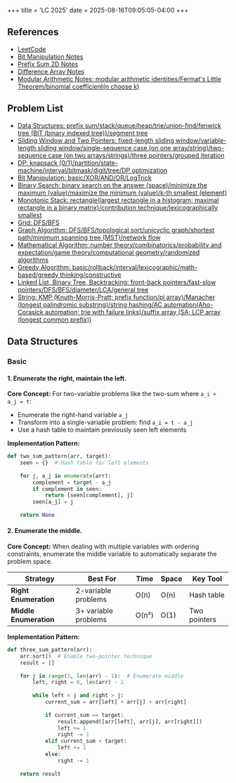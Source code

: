 +++
title = 'LC 2025'
date = 2025-08-16T09:05:05-04:00
+++

## References
- [LeetCode](https://leetcode.cn/)
- [Bit Manipulation Notes](https://leetcode.cn/discuss/post/3571304/cong-ji-he-lun-dao-wei-yun-suan-chang-ji-enve/)
- [Prefix Sum 2D Notes](https://leetcode.cn/discuss/post/3573466/tu-jie-er-wei-qian-zhui-he-fu-mo-ban-dai-s2ag/)
- [Difference Array Notes](https://leetcode.cn/discuss/post/3573741/suan-fa-xiao-ke-tang-chai-fen-shu-zu-pyt-fyl2/)
- [Modular Arithmetic Notes: modular arithmetic identities/Fermat's Little Theorem/binomial coefficient(n choose k)](https://leetcode.cn/discuss/post/3584387/fen-xiang-gun-mo-yun-suan-de-shi-jie-dan-7xgu/)

## Problem List
- [Data Structures: prefix sum/stack/queue/heap/trie/union-find/fenwick tree (BIT (binary indexed tree))/segment tree](https://leetcode.cn/discuss/post/3583665/fen-xiang-gun-ti-dan-chang-yong-shu-ju-j-bvmv/)
- [Sliding Window and Two Pointers: fixed-length sliding window/variable-length sliding window/single-sequence case (on one array/string)/two-sequence case (on two arrays/strings)/three pointers/grouped iteration](https://leetcode.cn/circle/discuss/0viNMK/)
- [DP: knapsack (0/1)/partition/state-machine/interval/bitmask/digit/tree/DP optimization](https://leetcode.cn/discuss/post/3581838/fen-xiang-gun-ti-dan-dong-tai-gui-hua-ru-007o/)
- [Bit Manipulation: basic/XOR/AND/OR/LogTrick](https://leetcode.cn/discuss/post/3580371/fen-xiang-gun-ti-dan-wei-yun-suan-ji-chu-nth4/)
- [Binary Search: binary search on the answer (space)/minimize the maximum (value)/maximize the minimum (value)/k-th smallest (element)](https://leetcode.cn/discuss/post/3581838/fen-xiang-gun-ti-dan-dong-tai-gui-hua-ru-007o/)
- [Monotonic Stack: rectangle(largest rectangle in a histogram; maximal rectangle in a binary matrix)/contribution technique/lexicographically smallest](https://leetcode.cn/discuss/post/3579480/ti-dan-dan-diao-zhan-ju-xing-xi-lie-zi-d-u4hk/)
- [Grid: DFS/BFS](https://leetcode.cn/discuss/post/3580195/fen-xiang-gun-ti-dan-wang-ge-tu-dfsbfszo-l3pa/)
- [Graph Algorithm: DFS/BFS/topological sort/unicyclic graph/shortest path/minimum spanning tree (MST)/network flow](https://leetcode.cn/discuss/post/3581143/fen-xiang-gun-ti-dan-tu-lun-suan-fa-dfsb-qyux/)
- [Mathematical Algorithm: number theory/combinatorics/probability and expectation/game theory/computational geometry/randomized algorithms](https://leetcode.cn/discuss/post/3584388/)
- [Greedy Algorithm: basic/rollback/interval/lexicographic/math-based/greedy thinking/constructive](https://leetcode.cn/discuss/post/3091107/fen-xiang-gun-ti-dan-tan-xin-ji-ben-tan-k58yb/)
- [Linked List, Binary Tree, Backtracking: front-back pointers/fast-slow pointers/DFS/BFS/diameter/LCA/general tree](https://leetcode.cn/discuss/post/3142882/fen-xiang-gun-ti-dan-lian-biao-er-cha-sh-6srp/)
- [String: KMP (Knuth-Morris-Pratt; prefix function/pi array)/Manacher (longest palindromic substring)/string hashing/AC automation(Aho-Corasick automation; trie with failure links)/suffix array (SA; LCP array (longest common prefix))](https://leetcode.cn/discuss/post/3144832/fen-xiang-gun-ti-dan-zi-fu-chuan-kmpzhan-ugt4/)

## Data Structures
### Basic
#### 1. Enumerate the right, maintain the left. 
**Core Concept:**
For two-variable problems like the two-sum where `a_i + a_j = t`:
- Enumerate the right-hand variable `a_j`
- Transform into a single-variable problem: find `a_i = t - a_j`
- Use a hash table to maintain previously seen left elements

**Implementation Pattern:**
```python
def two_sum_pattern(arr, target):
    seen = {}  # Hash table for left elements
    
    for j, a_j in enumerate(arr):
        complement = target - a_j
        if complement in seen:
            return [seen[complement], j]
        seen[a_j] = j
    
    return None
```

#### 2. Enumerate the middle.
**Core Concept:**
When dealing with multiple variables with ordering constraints, enumerate the middle variable to automatically separate the problem space.

| Strategy | Best For | Time | Space | Key Tool |
|----------|----------|------|-------|----------|
| **Right Enumeration** | 2-variable problems | O(n) | O(n) | Hash table |
| **Middle Enumeration** | 3+ variable problems | O(n²) | O(1) | Two pointers |

**Implementation Pattern:**
```python
def three_sum_pattern(arr):
    arr.sort()  # Enable two-pointer technique
    result = []
    
    for j in range(1, len(arr) - 1):  # Enumerate middle
        left, right = 0, len(arr) - 1
        
        while left < j and right > j:
            current_sum = arr[left] + arr[j] + arr[right]
            
            if current_sum == target:
                result.append([arr[left], arr[j], arr[right]])
                left += 1
                right -= 1
            elif current_sum < target:
                left += 1
            else:
                right -= 1
    
    return result
```